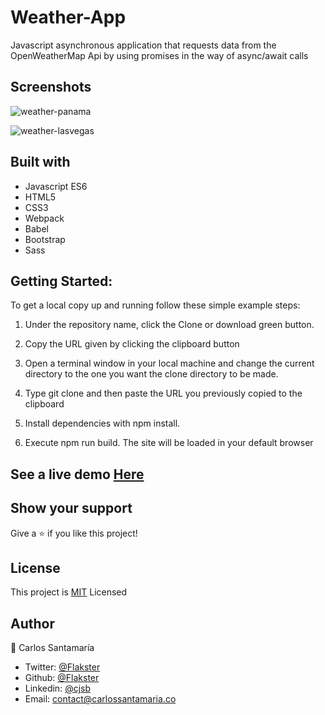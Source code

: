 # Weather-App
Javascript asynchronous application that requests data from the OpenWeatherMap Api by using promises in the way of async/await calls

## Screenshots

![weather-panama](https://user-images.githubusercontent.com/53324035/90174171-2fb74300-dd6b-11ea-9dde-8d99f58b7233.png)

![weather-lasvegas](https://user-images.githubusercontent.com/53324035/90174190-3645ba80-dd6b-11ea-97e5-741c08891d3c.png)


 
## Built with

  * Javascript ES6
  * HTML5
  * CSS3
  * Webpack
  * Babel
  * Bootstrap
  * Sass
  
## Getting Started:

To get a local copy up and running follow these simple example steps:

1. Under the repository name, click the Clone or download green button.

2. Copy the URL given by clicking the clipboard button

3. Open a terminal window in your local machine and change the current directory to the one you
   want the clone directory to be made.

4. Type  git clone and then paste the URL you previously copied to the clipboard

5. Install dependencies with npm install.

6. Execute npm run build. The site will be loaded in your default browser

## See a live demo [Here](https://xenodochial-joliot-b5c28e.netlify.app/)

## Show your support
Give a ⭐️ if you like this project!
 
## License
This project is [MIT](https://github.com/Flakster/Weather-App/blob/development/LICENSE) Licensed

## Author

👤 Carlos Santamaría

* Twitter: [@Flakster](https://twitter.com/Flakster )
* Github: [@Flakster](https://github.com/Flakster)
* Linkedin: [@cjsb](https://www.linkedin.com/in/cjsb)
* Email: contact@carlossantamaria.co